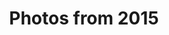 ---
layout: photo_set
title: Photos from 2015
permalink: /photography/2015/

photos:
    set: 2015
    size: 34 
---